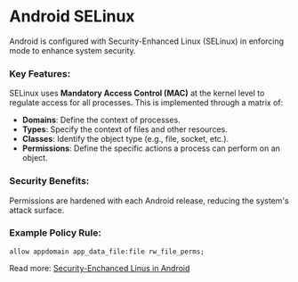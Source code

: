 # Android SELinux  

Android is configured with Security-Enhanced Linux (SELinux) in enforcing mode to enhance system security.  

### Key Features:  
SELinux uses **Mandatory Access Control (MAC)** at the kernel level to regulate access for all processes. This is implemented through a matrix of:  
- **Domains**: Define the context of processes.  
- **Types**: Specify the context of files and other resources.  
- **Classes**: Identify the object type (e.g., file, socket, etc.).  
- **Permissions**: Define the specific actions a process can perform on an object.  

### Security Benefits:  
Permissions are hardened with each Android release, reducing the system's attack surface.  

### Example Policy Rule:  
```
allow appdomain app_data_file:file rw_file_perms;
```

Read more:
[Security-Enchanced Linus in Android](https://source.android.com/docs/security/features/selinux) 

